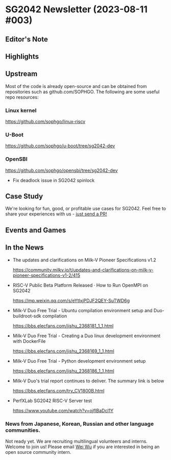 # SG2042 Newsletter (2023-08-11 #003)

## Editor's Note

## Highlights

## Upstream

Most of the code is already open-source and can be obtained from repositories such as github.com/SOPHGO. The following are some useful repo resources:

### Linux kernel

https://github.com/sophgo/linux-riscv

### U-Boot

https://github.com/sophgo/u-boot/tree/sg2042-dev

### OpenSBI

https://github.com/sophgo/opensbi/tree/sg2042-dev

+ Fix deadlock issue in SG2042 spinlock   

## Case Study

We're looking for fun, good, or profitable use cases for SG2042. Feel free to share your experiences with us - [just send a PR!](https://github.com/sophgocommunity/SG2042-Newsletter)

## Events and Games

## In the News

+ The updates and clarifications on Milk-V Pioneer Specifications v1.2

  https://community.milkv.io/t/updates-and-clarifications-on-milk-v-pioneer-specifications-v1-2/415

+ RISC-V Public Beta Platform Released · How to Run OpenMPI on SG2042

  https://mp.weixin.qq.com/s/eYtlxjPDJF2QEY-SuTWD6g

+ Milk-V Duo Free Trial - Ubuntu compilation environment setup and Duo-buildroot-sdk compilation

  https://bbs.elecfans.com/jishu_2368181_1_1.html

+ Milk-V Duo Free Trial - Creating a Duo linux development environment with DockerFile

  https://bbs.elecfans.com/jishu_2368169_1_1.html

+ Milk-V Duo Free Trial - Python development environment setup

  https://bbs.elecfans.com/jishu_2368186_1_1.html

+ Milk-V Duo's trial report continues to deliver. The summary link is below

  https://bbs.elecfans.com/try_CV1800B.html

+ PerfXLab SG2042 RISC-V Server test

  https://www.youtube.com/watch?v=ojfIBaDcl1Y

### News from Japanese, Korean, Russian and other language communities.

Not ready yet. We are recruiting multilingual volunteers and interns. Welcome to join us! Please email [Wei Wu](mailto:wuwei2016@iscas.ac.cn) if you are interested in being an open source community intern.
